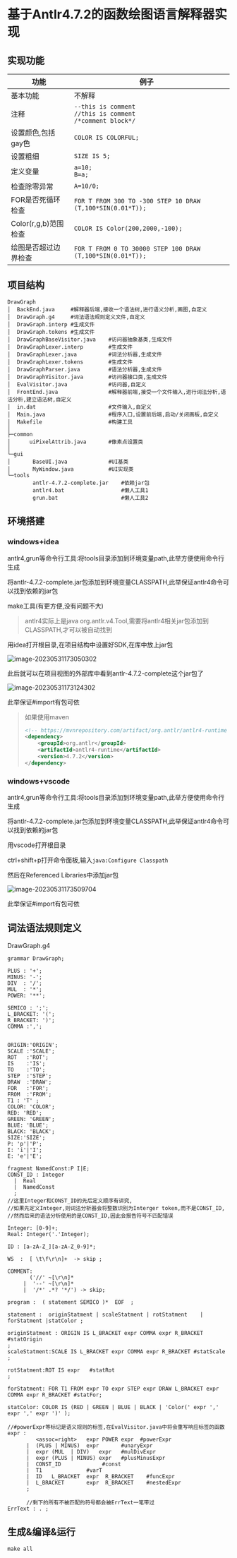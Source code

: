 # 基于Antlr4.7.2的函数绘图语言解释器实现



## 实现功能

| 功能                 | 例子                                                         |      |
| -------------------- | ------------------------------------------------------------ | ---- |
| 基本功能             | 不解释                                                       |      |
| 注释                 | `--this is comment` <br />`//this is comment` <br />`/*comment block*/` |      |
| 设置颜色,包括gay色   | `COLOR IS COLORFUL;`                                         |      |
| 设置粗细             | `SIZE IS 5;`                                                 |      |
| 定义变量             | `a=10;`<br />`B=a;`                                          |      |
| 检查除零异常         | `A=10/0;`                                                    |      |
| FOR是否死循环检查    | `FOR T FROM 300 TO -300 STEP 10 DRAW (T,100*SIN(0.01*T));`   |      |
| Color(r,g,b)范围检查 | `COLOR IS Color(200,2000,-100);`                             |      |
| 绘图是否超过边界检查 | `FOR T FROM 0 TO 30000 STEP 100 DRAW (T,100*SIN(0.01*T));`   |      |







## 项目结构



```
DrawGraph
│  BackEnd.java		#解释器后端,接收一个语法树,进行语义分析,画图,自定义
│  DrawGraph.g4		#词法语法规则定义文件,自定义
│  DrawGraph.interp	#生成文件
│  DrawGraph.tokens	#生成文件
│  DrawGraphBaseVisitor.java	#访问器抽象基类,生成文件
│  DrawGraphLexer.interp		#生成文件
│  DrawGraphLexer.java			#词法分析器,生成文件
│  DrawGraphLexer.tokens		#生成文件
│  DrawGraphParser.java			#语法分析器,生成文件
│  DrawGraphVisitor.java		#访问器接口类,生成文件
│  EvalVisitor.java				#访问器,自定义
│  FrontEnd.java				#解释器前端,接受一个文件输入,进行词法分析,语法分析,建立语法树,自定义
│  in.dat						#文件输入,自定义
│  Main.java					#程序入口,设置前后端,启动/关闭画板,自定义
│  Makefile						#构建工具
│
├─common
│      uiPixelAttrib.java		#像素点设置类
│
└─gui
│       BaseUI.java				#UI基类
│       MyWindow.java			#UI实现类
└─tools
        antlr-4.7.2-complete.jar	#依赖jar包
        antlr4.bat					#懒人工具1
        grun.bat					#懒人工具2

```



## 环境搭建



### windows+idea

antlr4,grun等命令行工具:将tools目录添加到环境变量path,此举方便使用命令行生成

将antlr-4.7.2-complete.jar包添加到环境变量CLASSPATH,此举保证antlr4命令可以找到依赖的jar包

make工具(有更方便,没有问题不大)

> antlr4实际上是java org.antlr.v4.Tool,需要将antlr4相关jar包添加到CLASSPATH,才可以被自动找到

用idea打开根目录,在项目结构中设置好SDK,在库中放上jar包

![image-20230531173050302](https://raw.githubusercontent.com/DeutschBall/VideoBed/main/image-20230531173050302.png)

此后就可以在项目视图的外部库中看到antlr-4.7.2-complete这个jar包了

![image-20230531173124302](https://raw.githubusercontent.com/DeutschBall/VideoBed/main/image-20230531173124302.png)

此举保证#import有包可依

> 如果使用maven
>
> ```xml
> <!-- https://mvnrepository.com/artifact/org.antlr/antlr4-runtime -->
> <dependency>
>     <groupId>org.antlr</groupId>
>     <artifactId>antlr4-runtime</artifactId>
>     <version>4.7.2</version>
> </dependency>
> 
> ```



### windows+vscode

antlr4,grun等命令行工具:将tools目录添加到环境变量path,此举方便使用命令行生成

将antlr-4.7.2-complete.jar包添加到环境变量CLASSPATH,此举保证antlr4命令可以找到依赖的jar包

用vscode打开根目录

ctrl+shift+p打开命令面板,输入`java:Configure Classpath`

然后在Referenced Libraries中添加jar包

![image-20230531173509704](https://raw.githubusercontent.com/DeutschBall/VideoBed/main/image-20230531173509704.png)

此举保证#import有包可依



## 词法语法规则定义

DrawGraph.g4

```antlr
grammar DrawGraph;

PLUS : '+';
MINUS: '-';
DIV  : '/';
MUL  : '*';
POWER: '**';

SEMICO : ';';
L_BRACKET: '(';
R_BRACKET: ')';
COMMA :',';


ORIGIN:'ORIGIN';
SCALE :'SCALE';
ROT   :'ROT';
IS    :'IS';
TO    :'TO';
STEP  :'STEP';
DRAW  :'DRAW';
FOR   :'FOR';
FROM  :'FROM';
T1 : 'T' ;
COLOR: 'COLOR';
RED: 'RED';
GREEN: 'GREEN';
BLUE: 'BLUE';
BLACK: 'BLACK';
SIZE:'SIZE';
P: 'p'|'P';
I: 'i'|'I';
E: 'e'|'E';

fragment NamedConst:P I|E;
CONST_ID : Integer
  |  Real
  |  NamedConst
  ;
//这里Integer和CONST_ID的先后定义顺序有讲究,
//如果先定义Integer,则词法分析器会将整数识别为Interger token,而不是CONST_ID,
//然而后来的语法分析使用的是CONST_ID,因此会报告符号不匹配错误

Integer: [0-9]+;
Real: Integer('.'Integer);

ID : [a-zA-Z_][a-zA-Z_0-9]*;

WS  :  [ \t\f\r\n]+  -> skip ;

COMMENT:
	   ('//' ~[\r\n]*
	 |  '--' ~[\r\n]*
	 |  '/*' .*? '*/') -> skip;

program :  ( statement SEMICO )*  EOF  ;

statement :  originStatment | scaleStatment | rotStatment    | forStatment |statColor ;

originStatment : ORIGIN IS L_BRACKET expr COMMA expr R_BRACKET   #statOrigin
;
scaleStatment:SCALE IS L_BRACKET expr COMMA expr R_BRACKET #statScale
;

rotStatment:ROT IS expr   #statRot
;

forStatment: FOR T1 FROM expr TO expr STEP expr DRAW L_BRACKET expr COMMA expr R_BRACKET #statFor;

statColor: COLOR IS (RED | GREEN | BLUE | BLACK | 'Color(' expr ',' expr ',' expr ')' );

//#powerExpr等标记是语义规则的标签,在EvalVisitor.java中将会重写响应标签的函数
expr :
         <assoc=right>   expr POWER expr  #powerExpr
      |  (PLUS | MINUS)  expr       #unaryExpr
      |  expr (MUL  | DIV)   expr   #mulDivExpr
      |  expr (PLUS | MINUS) expr   #plusMinusExpr
      |  CONST_ID             #const
      |  T1              #varT
      |  ID   L_BRACKET  expr  R_BRACKET    #funcExpr
      |  L_BRACKET       expr  R_BRACKET    #nestedExpr
      ;
      
      //剩下的所有不被匹配的符号都会被ErrText一笔带过
ErrText : . ;

```

## 生成&编译&运行

```
make all
```





